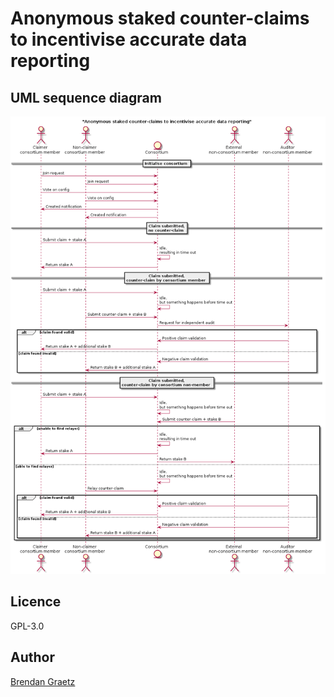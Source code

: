 # Anonymous staked counter-claims to incentivise accurate data reporting

## UML sequence diagram

![Sequence diagram for anonymous staked counter-claims to incentivise accurate data reporting](anonymous-staked-counter-claims-sequence-diagram.plantuml.png)

## Licence

GPL-3.0

## Author

[Brendan Graetz](http://bguiz.com)
